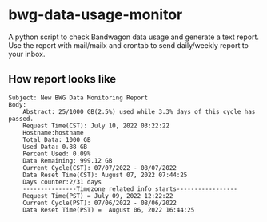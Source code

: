 # bwg-data-usage-monitor
A python script to check Bandwagon data usage and generate a text report. Use the report with mail/mailx and crontab to send daily/weekly report to your inbox. 

## How report looks like
    Subject: New BWG Data Monitoring Report
    Body:
        Abstract: 25/1000 GB(2.5%) used while 3.3% days of this cycle has passed.
        Request Time(CST): July 10, 2022 03:22:22
        Hostname:hostname
        Total Data: 1000 GB
        Used Data: 0.88 GB
        Percent Used: 0.09%
        Data Remaining: 999.12 GB
        Current Cycle(CST): 07/07/2022 - 08/07/2022
        Data Reset Time(CST): August 07, 2022 07:44:25
        Days counter:2/31 days
        ---------------Timezone related info starts-----------------
        Request Time(PST) = July 09, 2022 12:22:22
        Current Cycle(PST): 07/06/2022 - 08/06/2022
        Data Reset Time(PST) =  August 06, 2022 16:44:25
        
